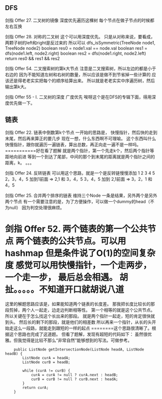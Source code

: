 ## DFS

剑指 Offer 27. 二叉树的镜像
深度优先遍历这棵树
每个节点在做子节点的时候都左右互换

剑指 Offer 28. 对称的二叉树
这个可以用深度优先。
只是从对称来说，要看成，两颗子树的left和right是反过来的
所以可以
dfs_isSymmetric(TreeNode node1, TreeNode node2)
    boolean res0 = node1.val == node.val
    boolean res1 = dfs(node1.left, node2.right)
    boolean res2 = dfs(node1.right, node2.left)
    return res0 && res1 && res2
    


剑指 Offer 54. 二叉搜索树的第k大节点
注意是二叉搜索树，所以左边的都是小于右边的
因为不能知道左树和右树的数量，所以应该是做不到节省掉一些计算的
应该还是得老老实实把每个的顺序给算出来。
所以就是老老实实中序遍历树，然后输出第k大。



剑指 Offer 55 - I. 二叉树的深度
广度优先
唉呀这个是在DFS的专辑下面，得用深度优先做一下。




## 链表

剑指 Offer 22. 链表中倒数第k个节点
一开始的思路是，
快慢指针，然后快的走到末尾，然后再来算正的要几步
现在一想，什么东西啊不可理喻。
这个东西叫什么快慢指针，跟你就遍历一遍链表，算出总数，再正向走一遍不是一样吗。
===========好在看了题解
就是两个指针，第一个先走k个，然后两个指针等距地向前进
等到一个到达了尾部，中间的那个到末尾的距离就是两个指针之间的距离，k。
。。。


剑指 Offer 24. 反转链表
可以用这个思路，就是一个是反转链慢慢添加
1 2 3 4 5
2，3，4，5 加到1前面 => 2,1 和 3，4，5
3，4，5 加到 2,1前面 => 3，2，1 和4，5



剑指 Offer 25. 合并两个排序的链表
维持三个Node
一条是结果，另外两个是另外两个节点
有一个需要注意的是，为了方便操作，可以做一个dummy的head（不为null）
因为判空处理很麻烦。



剑指 Offer 52. 两个链表的第一个公共节点
两个链表的公共节点。可以用hashmap
但是条件说了O(1)的空间复杂度
感觉可以用快慢指针，一个走两步，一个走一步，
最后总会相遇。
胡扯。。。。。不知道开口就胡说八道
============
这里的解题思路应该是，如果能知道两个链表的长度差。
那我把长度比较长的那段剪掉，两个人一起走，边走边判断相等性。
第一个相等的就是这个公共节点。
所以关键在于怎么找这个长出来的那段。
就是两个指针一起走，短的肯定很快就到头。
然后长的剩下的那段，就是他们的相差数
所以再来一个指针，从长的头开始走这么一段路，就能走到跟短的一样的起点
========这个思路很清晰了。根据这个思路也完成了这道题。
但看了题解，发现有超短的代码如下：
虽然很优雅。但我觉得是比较不那么“非常自然”能够想到的写法。可做参考。
```aidl
    public ListNode getIntersectionNode(ListNode headA, ListNode headB) {
        ListNode curA = headA;
        ListNode curB = headB;

        while (curA != curB) {
            curA = curA != null ? curA.next : headB;
            curB = curB != null ? curB.next : headA;
        }
        return curA;
    }
```
































